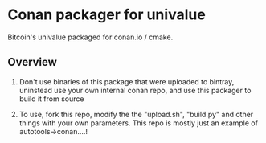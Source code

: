 # Conan packager for univalue

Bitcoin's univalue packaged for conan.io / cmake.

## Overview

1. Don't use binaries of this package that were uploaded to bintray, uninstead use your own internal conan repo, and use this packager to build it from source

2. To use, fork this repo, modify the the "upload.sh", "build.py" and other things with your own parameters.   This repo is mostly just an example of autotools->conan....!

